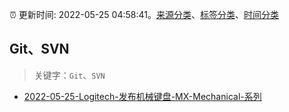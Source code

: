 :alarm_clock: 更新时间: 2022-05-25 04:58:41。[来源分类](../README.md)、[标签分类](../TAGS.md)、[时间分类](../TIMELINE.md)

## Git、SVN


> 关键字：`Git`、`SVN`



- [2022-05-25-Logitech-发布机械键盘-MX-Mechanical-系列](https://www.v2ex.com/t/855157) 